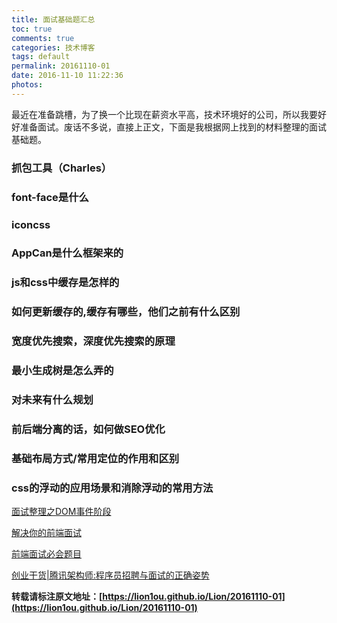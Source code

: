 ```yaml
---
title: 面试基础题汇总
toc: true
comments: true
categories: 技术博客
tags: default
permalink: 20161110-01
date: 2016-11-10 11:22:36
photos:
---
```


最近在准备跳槽，为了换一个比现在薪资水平高，技术环境好的公司，所以我要好好准备面试。废话不多说，直接上正文，下面是我根据网上找到的材料整理的面试基础题。
<!--more-->

### 抓包工具（Charles）
### font-face是什么
### iconcss
### AppCan是什么框架来的
### js和css中缓存是怎样的
### 如何更新缓存的,缓存有哪些，他们之前有什么区别
### 宽度优先搜索，深度优先搜索的原理
### 最小生成树是怎么弄的
### 对未来有什么规划
### 前后端分离的话，如何做SEO优化
### 基础布局方式/常用定位的作用和区别
### css的浮动的应用场景和消除浮动的常用方法

[面试整理之DOM事件阶段](http://www.cnblogs.com/LIUYANZUO/archive/2016/03/29/5332583.html)

[解决你的前端面试](https://segmentfault.com/a/1190000005127264)

[前端面试必会题目](http://www.jianshu.com/p/446d14d3c8ea)

[创业干货|腾讯架构师:程序员招聘与面试的正确姿势](http://www.yidianzixun.com/n/0El0Awpr?s=9&appid=yidian&ver=3.5.4&utk=0073fq70)



**转载请标注原文地址：[https://lion1ou.github.io/Lion/20161110-01](https://lion1ou.github.io/Lion/20161110-01)**


